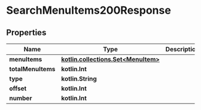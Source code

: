 
# SearchMenuItems200Response

## Properties
| Name | Type | Description | Notes |
| ------------ | ------------- | ------------- | ------------- |
| **menuItems** | [**kotlin.collections.Set&lt;MenuItem&gt;**](MenuItem.md) |  |  |
| **totalMenuItems** | **kotlin.Int** |  |  |
| **type** | **kotlin.String** |  |  |
| **offset** | **kotlin.Int** |  |  |
| **number** | **kotlin.Int** |  |  |



